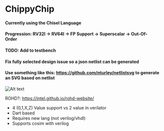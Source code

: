 # ChippyChip

#### Currently using the Chisel Language
#### Progression: RV32I -> RV64I -> FP Support -> Superscalar -> Out-Of-Order


#### TODO: Add to testbench
#### Fix fully selected design issue so a json netlist can be generated
#### Use something like this: https://github.com/nturley/netlistsvg to generate an SVG based on netlist

![Alt text](gpu_modules2.png)




ROHD?: https://intel.github.io/rohd-website/
- 4 (0,1,X,Z) Value support vs 2 value in verilator
- Dart based
- Requires new lang (not verilog/vhdl)
- Supports cosim with verilog
